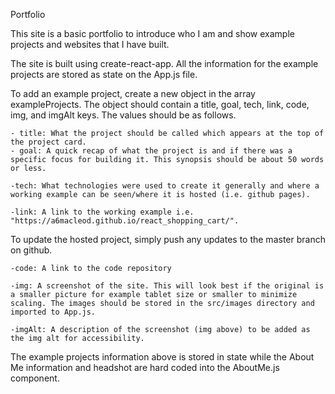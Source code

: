 Portfolio

This site is a basic portfolio to introduce who I am and show example projects and websites that I have built.

The site is built using create-react-app. All the information for the example projects are stored as state on the App.js file.

To add an example project, create a new object in the array exampleProjects. The object should contain a title, goal, tech, link, code, img, and imgAlt keys. The values should be as follows.

    - title: What the project should be called which appears at the top of the project card.
    - goal: A quick recap of what the project is and if there was a specific focus for building it. This synopsis should be about 50 words or less.

    -tech: What technologies were used to create it generally and where a working example can be seen/where it is hosted (i.e. github pages).

    -link: A link to the working example i.e. "https://a6macleod.github.io/react_shopping_cart/".

To update the hosted project, simply push any updates to the master branch on github.

    -code: A link to the code repository

    -img: A screenshot of the site. This will look best if the original is a smaller picture for example tablet size or smaller to minimize scaling. The images should be stored in the src/images directory and imported to App.js.

    -imgAlt: A description of the screenshot (img above) to be added as the img alt for accessibility.

The example projects information above is stored in state while the About Me information and headshot are hard coded into the AboutMe.js component.
